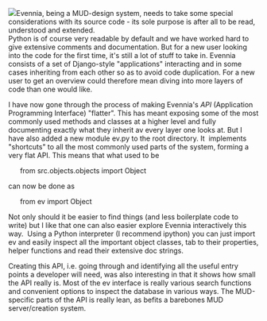[![](https://lh4.googleusercontent.com/proxy/QkyxkcgmfR5RuTgXVrmufjqBSJDUNdFKVM50GLVV98Oj7kN0b7IJzWhCK8n1McUG119JfSMFKxCIRW57srOOW0vsPIcnC1D1aHCRJuwvLOydXOMQmkSWg1b9-h92QPchLVw8xYSoWaRB3I8oyHEpPcXEFEO86Vd9hI96fNdasSwU2B4OY5l5zKxmbd2sPIFSH8W6phmRB1lD7NW-sUJk_LQRgjRcl5iPRl9SuaOT3Dgm=s0-d)](http://upload.wikimedia.org/wikipedia/commons/thumb/d/d1/2011_attraction_repulsion_direction_arrows.png/120px-2011_attraction_repulsion_direction_arrows.png)Evennia, being a MUD-design system, needs to take some special considerations with its source code - its sole purpose is after all to be read, understood and extended.  
Python is of course very readable by default and we have worked hard to give extensive comments and documentation. But for a new user looking into the code for the first time, it's still a lot of stuff to take in. Evennia consists of a set of Django-style "applications" interacting and in some cases inheriting from each other so as to avoid code duplication. For a new user to get an overview could therefore mean diving into more layers of code than one would like.  
  
I have now gone through the process of making Evennia's _API_ (Application Programming Interface) "flatter". This has meant exposing some of the most commonly used methods and classes at a higher level and fully documenting exactly what they inherit av every layer one looks at. But I have also added a new module ev.py to the root directory. It  implements "shortcuts" to all the most commonly used parts of the system, forming a very flat API. This means that what used to be  
  
      from src.objects.objects import Object  
  
can now be done as   
  
      from ev import Object  
  
Not only should it be easier to find things (and less boilerplate code to write) but I like that one can also easier explore Evennia interactively this way.  Using a Python interpreter (I recommend ipython) you can just import ev and easily inspect all the important object classes, tab to their properties, helper functions and read their extensive doc strings.  
  
Creating this API, i.e. going through and identifying all the useful entry points a developer will need, was also interesting in that it shows how small the API really is. Most of the ev interface is really various search functions and convenient options to inspect the database in various ways. The MUD-specific parts of the API is really lean, as befits a barebones MUD server/creation system.
